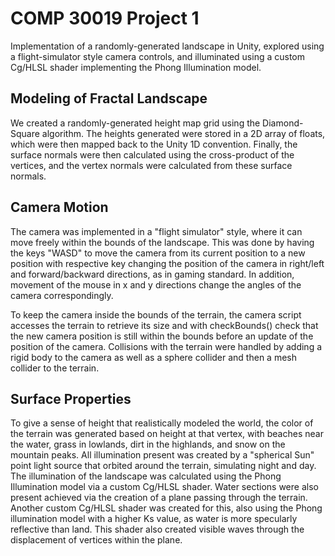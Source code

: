 # COMP 30019 Project 1

Implementation of a randomly-generated landscape in Unity, explored using a flight-simulator style camera controls, and illuminated using a custom Cg/HLSL shader implementing the Phong Illumination model.

## Modeling of Fractal Landscape

We created a randomly-generated height map grid using the Diamond-Square algorithm. The heights generated were stored in a 2D array of floats, which were then mapped back to the Unity 1D convention. Finally, the surface normals were then calculated using the cross-product of the vertices, and the vertex normals were calculated from these surface normals.

## Camera Motion

The camera was implemented in a "flight simulator" style, where it can move freely within the bounds of the landscape.  This was done by having the keys "WASD" to move the camera from its current position to a new position with respective key changing the position of the camera in right/left and forward/backward directions, as in gaming standard. In addition, movement of the mouse in x and y directions change the angles of the camera correspondingly. 

To keep the camera inside the bounds of the terrain, the camera script accesses the terrain to retrieve its size and with checkBounds() check that the new camera position is still within the bounds before an update of the position of the camera. Collisions with the terrain were handled by adding a rigid body to the camera as well as a sphere collider and then a mesh collider to the terrain. 

## Surface Properties

To give a sense of height that realistically modeled the world, the color of the terrain was generated based on height at that vertex, with beaches near the water, grass in lowlands, dirt in the highlands, and snow on the mountain peaks. All illumination present was created by a "spherical Sun" point light source that orbited around the terrain, simulating night and day. The illumination of the landscape was calculated using the Phong Illumination model via a custom Cg/HLSL shader. Water sections were also present achieved via the creation of a plane passing through the terrain. Another custom Cg/HLSL shader was created for this, also using the Phong illumination model with a higher Ks value, as water is more specularly reflective than land. This shader also created visible waves through the displacement of vertices within the plane.

